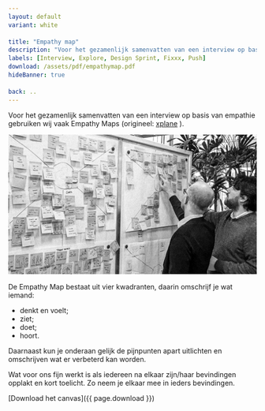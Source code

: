 ```yaml
---
layout: default
variant: white

title: "Empathy map"
description: "Voor het gezamenlijk samenvatten van een interview op basis van empathie gebruiken wij vaak Empathy Maps."
labels: [Interview, Explore, Design Sprint, Fixxx, Push]
download: /assets/pdf/empathymap.pdf
hideBanner: true

back: ..
---
```

Voor het gezamenlijk samenvatten van een interview op basis van empathie gebruiken wij vaak Empathy Maps (origineel: [xplane](https://medium.com/the-xplane-collection/updated-empathy-map-canvas-46df22df3c8a) ).

<div class="article-image"><img src="/assets/img/posts/Empathy-Map-Gebruiken-Resultaten-Interviews-Verwerken.jpg"></div>

De Empathy Map bestaat uit vier kwadranten, daarin omschrijf je wat iemand:

- denkt en voelt;
- ziet;
- doet;
- hoort.

Daarnaast kun je onderaan gelijk de pijnpunten apart uitlichten en omschrijven wat er verbeterd kan worden.

Wat voor ons fijn werkt is als iedereen na elkaar zijn/haar bevindingen opplakt en kort toelicht. Zo neem je elkaar mee in ieders bevindingen.

[Download het canvas]({{ page.download }})
